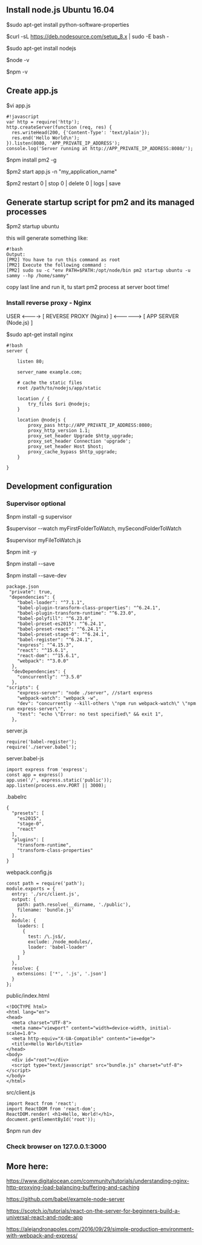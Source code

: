 ## Install node.js Ubuntu 16.04 ##

$sudo apt-get install python-software-properties

$curl -sL https://deb.nodesource.com/setup_8.x | sudo -E bash -

$sudo apt-get install nodejs

$node -v

$npm -v

## Create app.js ##
$vi app.js

```
#!javascript
var http = require('http');
http.createServer(function (req, res) {
  res.writeHead(200, {'Content-Type': 'text/plain'});
  res.end('Hello World\n');
}).listen(8080, 'APP_PRIVATE_IP_ADDRESS');
console.log('Server running at http://APP_PRIVATE_IP_ADDRESS:8080/');
```

$npm install pm2 -g

$pm2 start app.js -n "my_application_name"

$pm2 restart 0 | stop 0 | delete 0 | logs | save

## Generate startup script for pm2 and its managed processes ##

$pm2 startup ubuntu

this will generate something like:

```
#!bash
Output:
[PM2] You have to run this command as root
[PM2] Execute the following command :
[PM2] sudo su -c "env PATH=$PATH:/opt/node/bin pm2 startup ubuntu -u sammy --hp /home/sammy"
```
copy last line and run it, tu start pm2 process at server boot time!

### Install reverse proxy - Nginx ###

USER <----> [ REVERSE PROXY (Nginx) ] <------> [ APP SERVER (Node.js) ]

$sudo apt-get install nginx


```
#!bash
server {

    listen 80;

    server_name example.com;

    # cache the static files
    root /path/to/nodejs/app/static

    location / {
        try_files $uri @nodejs;
    }

    location @nodejs {
        proxy_pass http://APP_PRIVATE_IP_ADDRESS:8080;
        proxy_http_version 1.1;
        proxy_set_header Upgrade $http_upgrade;
        proxy_set_header Connection 'upgrade';
        proxy_set_header Host $host;
        proxy_cache_bypass $http_upgrade;
    }

}
```

## Development configuration ##

### Supervisor optional ###

$npm install -g supervisor

$supervisor --watch myFirstFolderToWatch, mySecondFolderToWatch

$supervisor myFileToWatch.js

$npm init -y

$npm install --save

$npm install --save-dev

```
package.json
 "private": true,
 "dependencies": {
    "babel-loader": "^7.1.1",
    "babel-plugin-transform-class-properties": "^6.24.1",
    "babel-plugin-transform-runtime": "^6.23.0",
    "babel-polyfill": "^6.23.0",
    "babel-preset-es2015": "^6.24.1",
    "babel-preset-react": "^6.24.1",
    "babel-preset-stage-0": "^6.24.1",
    "babel-register": "^6.24.1",
    "express": "^4.15.3",
    "react": "^15.6.1",
    "react-dom": "^15.6.1",
    "webpack": "^3.0.0"
  },
  "devDependencies": {
    "concurrently": "^3.5.0"
  },
"scripts": {
    "express-server": "node ./server", //start express
    "webpack-watch": "webpack -w",
    "dev": "concurrently --kill-others \"npm run webpack-watch\" \"npm run express-server\"",
    "test": "echo \"Error: no test specified\" && exit 1",
  },
```

server.js
```
require('babel-register');
require('./server.babel');
```

server.babel-js
```
import express from 'express';
const app = express()
app.use('/', express.static('public'));
app.listen(process.env.PORT || 3000);
```

.babelrc
```
{
  "presets": [
    "es2015",
    "stage-0",
    "react"
  ],
  "plugins": [
    "transform-runtime",
    "transform-class-properties"
  ]
}
```

webpack.config.js
```
const path = require('path');
module.exports = {
  entry: './src/client.js',
  output: {
    path: path.resolve(__dirname, './public'),
    filename: 'bundle.js'
  },
  module: {
    loaders: [
      {
        test: /\.js$/,
        exclude: /node_modules/,
        loader: 'babel-loader'
      }
    ]
  },
  resolve: {
    extensions: ['*', '.js', '.json']
  }
};
```

public/index.html
```
<!DOCTYPE html>
<html lang="en">
<head>
  <meta charset="UTF-8">
  <meta name="viewport" content="width=device-width, initial-scale=1.0">
  <meta http-equiv="X-UA-Compatible" content="ie=edge">
  <title>Hello World</title>
</head>
<body>
  <div id="root"></div>
  <script type="text/javascript" src="bundle.js" charset="utf-8"></script>
</body>
</html>
```

src/client.js
```
import React from 'react';
import ReactDOM from 'react-dom';
ReactDOM.render( <h1>Hello, World!</h1>,  document.getElementById('root'));
```


$npm run dev

### Check browser on 127.0.0.1:3000 ###


## More here: ##

https://www.digitalocean.com/community/tutorials/understanding-nginx-http-proxying-load-balancing-buffering-and-caching

https://github.com/babel/example-node-server

https://scotch.io/tutorials/react-on-the-server-for-beginners-build-a-universal-react-and-node-app

https://alejandronapoles.com/2016/09/29/simple-production-environment-with-webpack-and-express/
